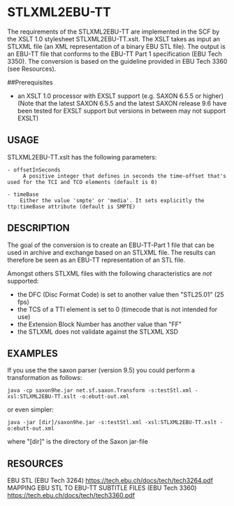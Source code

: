 # STLXML2EBU-TT
The requirements of the STLXML2EBU-TT are implemented in the SCF by the XSLT 1.0 stylesheet STLXML2EBU-TT.xslt. The XSLT takes as input an STLXML file (an XML representation of a binary EBU STL file). The output is an EBU-TT file that conforms to the EBU-TT Part 1 specification (EBU Tech 3350). The conversion is based on the guideline provided in EBU Tech 3360 (see Resources).

##Prerequisites
- an XSLT 1.0 processor with EXSLT support (e.g. SAXON 6.5.5 or higher)
(Note that the latest SAXON 6.5.5 and the latest SAXON release 9.6 have been tested for EXSLT support but versions in between may not support EXSLT)

## USAGE
STLXML2EBU-TT.xslt has the following parameters:

    - offsetInSeconds  
         A positive integer that defines in seconds the time-offset that's used for the TCI and TCO elements (default is 0)
         
    - timeBase  
        Either the value 'smpte' or 'media'. It sets explicitly the ttp:timeBase attribute (default is SMPTE)
     
        

## DESCRIPTION
The goal of the conversion is to create an EBU-TT-Part 1 file that can be used in archive and exchange based on an STLXML file. The results can therefore be seen as an EBU-TT representation of an STL file.  

Amongst others STLXML files with the following characteristics are *not* supported:
* the DFC (Disc Format Code) is set to another value then "STL25.01" (25 fps) 
* the TCS of a TTI element is set to 0 (timecode that is not intended for use)
* the Extension Block Number has another value than "FF"
* the STLXML does not validate against the STLXML XSD

## EXAMPLES
If you use the the saxon parser (version 9.5) you could perform a transformation as follows:

    java -cp saxon9he.jar net.sf.saxon.Transform -s:testStl.xml -xsl:STLXML2EBU-TT.xslt -o:ebutt-out.xml

or even simpler:

    java -jar [dir]/saxon9he.jar -s:testStl.xml -xsl:STLXML2EBU-TT.xslt -o:ebutt-out.xml

where "[dir]" is the directory of the Saxon jar-file

## RESOURCES     
EBU STL (EBU Tech 3264) https://tech.ebu.ch/docs/tech/tech3264.pdf   
MAPPING EBU STL TO EBU-TT SUBTITLE FILES (EBU Tech 3360) https://tech.ebu.ch/docs/tech/tech3360.pdf
